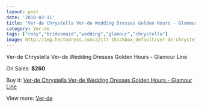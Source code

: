 ```yaml
---
layout: post
date: '2018-03-11'
title: "Ver-de Chrystella Ver-de Wedding Dresses Golden Hours - Glamour Line"
category: Ver-de
tags: ["rosy","bridesmaid","wedding","glamour","chrystella"]
image: http://img.hectodress.com/22177-thickbox_default/ver-de-chrystella-ver-de-wedding-dresses-golden-hours-glamour-line.jpg
---
```

Ver-de Chrystella Ver-de Wedding Dresses Golden Hours - Glamour Line

On Sales: **$260**
<a href="https://www.hectodress.com/ver-de/10279-ver-de-chrystella-ver-de-wedding-dresses-golden-hours-glamour-line.html"><amp-img layout="responsive" width="600" height="600" src="//img.hectodress.com/22177-thickbox_default/ver-de-chrystella-ver-de-wedding-dresses-golden-hours-glamour-line.jpg" alt="Ver-de Chrystella Ver-de Wedding Dresses Golden Hours - Glamour Line 0" /></a>
<a href="https://www.hectodress.com/ver-de/10279-ver-de-chrystella-ver-de-wedding-dresses-golden-hours-glamour-line.html"><amp-img layout="responsive" width="600" height="600" src="//img.hectodress.com/22178-thickbox_default/ver-de-chrystella-ver-de-wedding-dresses-golden-hours-glamour-line.jpg" alt="Ver-de Chrystella Ver-de Wedding Dresses Golden Hours - Glamour Line 1" /></a>

Buy it: [Ver-de Chrystella Ver-de Wedding Dresses Golden Hours - Glamour Line](https://www.hectodress.com/ver-de/10279-ver-de-chrystella-ver-de-wedding-dresses-golden-hours-glamour-line.html "Ver-de Chrystella Ver-de Wedding Dresses Golden Hours - Glamour Line")

View more: [Ver-de](https://www.hectodress.com/168-ver-de "Ver-de")